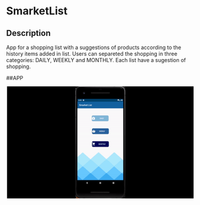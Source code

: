 # SmarketList


## Description
App for a shopping list with a suggestions of products according to the history items added in list.
Users can separeted the shopping in three categories: DAILY, WEEKLY and MONTHLY.
Each list have a sugestion of shopping. 


##APP

<p align = "center">
  <img width="500" Height="300" src="app/src/assets/to_gift/showAPP.gif">
</p>
